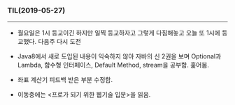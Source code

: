 ### TIL(2019-05-27)

---

- 월요일은 1시 등교이긴 하지만 일찍 등교하자고 그렇게 다짐해놓고 오늘 또 1시에 등교했다. 다음주 다시 도전
- Java8에서 새로 도입된 내용이 익숙하지 않아 자바의 신 2권을 보며 Optional과 Lambda, 함수형 인터페이스, Default Method, stream을 공부함. 훑어봄.
- 좌표 계산기 피드백 받은 부분 수정함.



- 이동중에는 <프로가 되기 위한 웹기술 입문>을 읽음.

